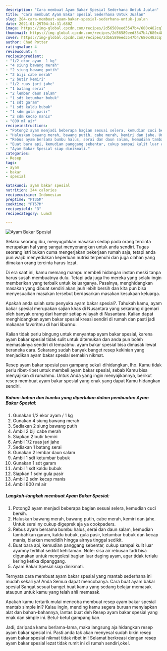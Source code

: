 ```yaml
---
description: "Cara membuat Ayam Bakar Spesial Sederhana Untuk Jualan"
title: "Cara membuat Ayam Bakar Spesial Sederhana Untuk Jualan"
slug: 284-cara-membuat-ayam-bakar-spesial-sederhana-untuk-jualan
date: 2021-01-29T04:34:31.680Z
image: https://img-global.cpcdn.com/recipes/2d56589eed3547b4/680x482cq70/ayam-bakar-spesial-foto-resep-utama.jpg
thumbnail: https://img-global.cpcdn.com/recipes/2d56589eed3547b4/680x482cq70/ayam-bakar-spesial-foto-resep-utama.jpg
cover: https://img-global.cpcdn.com/recipes/2d56589eed3547b4/680x482cq70/ayam-bakar-spesial-foto-resep-utama.jpg
author: Chad Potter
ratingvalue: 4
reviewcount: 4
recipeingredient:
- "1/2 ekor ayam  1 kg"
- "4 siung bawang merah"
- "2 siung bawang putih"
- "2 biji cabe merah"
- "2 butir kemiri"
- "1/2 ruas jari jahe"
- "1 batang serai"
- "2 lembar daun salam"
- "1 sdt ketumbar bubuk"
- "1 sdt garam"
- "1 sdt kaldu bubuk"
- "1 sdm gula pasir"
- "2 sdm kecap manis"
- "800 ml air"
recipeinstructions:
- "Potong2 ayam menjadi beberapa bagian sesuai selera, kemudian cuci bersih."
- "Haluskan bawang merah, bawang putih, cabe merah, kemiri dan jahe. Untuk serai ny cukup digeprek aja ya cookpaders."
- "Rebus ayam bersama bumbu halus, serai dan daun salam, kemudian tambahkan garam, kaldu bubuk, gula pasir, ketumbar bubuk dan kecap manis, biarkan mendidih hingga airnya tinggal sedikit."
- "Buat bara api, kemudian panggang sebentar, cukup sampai kulit luar ayamny terlihat sedikit kehitaman. Note: sisa air rebusan tadi bisa digunakan untuk mengolesi bagian luar daging ayam, agar tidak terlalu kering ketika dipanggang."
- "Ayam Bakar Spesial siap dinikmati."
categories:
- Resep
tags:
- ayam
- bakar
- spesial

katakunci: ayam bakar spesial 
nutrition: 244 calories
recipecuisine: Indonesian
preptime: "PT35M"
cooktime: "PT57M"
recipeyield: "3"
recipecategory: Lunch

---
```



![Ayam Bakar Spesial](https://img-global.cpcdn.com/recipes/2d56589eed3547b4/680x482cq70/ayam-bakar-spesial-foto-resep-utama.jpg)

Selaku seorang ibu, menyuguhkan masakan sedap pada orang tercinta merupakan hal yang sangat menyenangkan untuk anda sendiri. Tugas seorang istri bukan cuma mengerjakan pekerjaan rumah saja, tetapi anda pun wajib menyediakan keperluan nutrisi terpenuhi dan juga olahan yang dimakan orang tercinta harus lezat.

Di era  saat ini, kamu memang mampu membeli hidangan instan meski tanpa harus susah membuatnya dulu. Tetapi ada juga lho mereka yang selalu ingin memberikan yang terbaik untuk keluarganya. Pasalnya, menghidangkan masakan yang dibuat sendiri akan jauh lebih bersih dan kita pun bisa menyesuaikan masakan tersebut berdasarkan masakan kesukaan keluarga. 



Apakah anda salah satu penyuka ayam bakar spesial?. Tahukah kamu, ayam bakar spesial merupakan sajian khas di Nusantara yang sekarang digemari oleh banyak orang dari hampir setiap wilayah di Nusantara. Kalian dapat menghidangkan ayam bakar spesial kreasi sendiri di rumah dan pasti jadi makanan favoritmu di hari liburmu.

Kalian tidak perlu bingung untuk menyantap ayam bakar spesial, karena ayam bakar spesial tidak sulit untuk ditemukan dan anda pun boleh memasaknya sendiri di tempatmu. ayam bakar spesial bisa dimasak lewat beraneka cara. Sekarang sudah banyak banget resep kekinian yang menjadikan ayam bakar spesial semakin nikmat.

Resep ayam bakar spesial pun gampang sekali dihidangkan, lho. Kamu tidak perlu ribet-ribet untuk membeli ayam bakar spesial, sebab Kamu bisa menyajikan di rumahmu. Untuk Anda yang ingin menyajikannya, berikut resep membuat ayam bakar spesial yang enak yang dapat Kamu hidangkan sendiri.

<!--inarticleads1-->

##### Bahan-bahan dan bumbu yang diperlukan dalam pembuatan Ayam Bakar Spesial:

1. Gunakan 1/2 ekor ayam / 1 kg
1. Gunakan 4 siung bawang merah
1. Sediakan 2 siung bawang putih
1. Ambil 2 biji cabe merah
1. Siapkan 2 butir kemiri
1. Ambil 1/2 ruas jari jahe
1. Sediakan 1 batang serai
1. Gunakan 2 lembar daun salam
1. Ambil 1 sdt ketumbar bubuk
1. Gunakan 1 sdt garam
1. Ambil 1 sdt kaldu bubuk
1. Siapkan 1 sdm gula pasir
1. Ambil 2 sdm kecap manis
1. Ambil 800 ml air




<!--inarticleads2-->

##### Langkah-langkah membuat Ayam Bakar Spesial:

1. Potong2 ayam menjadi beberapa bagian sesuai selera, kemudian cuci bersih.
1. Haluskan bawang merah, bawang putih, cabe merah, kemiri dan jahe. Untuk serai ny cukup digeprek aja ya cookpaders.
1. Rebus ayam bersama bumbu halus, serai dan daun salam, kemudian tambahkan garam, kaldu bubuk, gula pasir, ketumbar bubuk dan kecap manis, biarkan mendidih hingga airnya tinggal sedikit.
1. Buat bara api, kemudian panggang sebentar, cukup sampai kulit luar ayamny terlihat sedikit kehitaman. Note: sisa air rebusan tadi bisa digunakan untuk mengolesi bagian luar daging ayam, agar tidak terlalu kering ketika dipanggang.
1. Ayam Bakar Spesial siap dinikmati.




Ternyata cara membuat ayam bakar spesial yang mantab sederhana ini mudah sekali ya! Anda Semua dapat mencobanya. Cara buat ayam bakar spesial Sangat sesuai banget buat kamu yang sedang belajar memasak ataupun untuk kamu yang telah ahli memasak.

Apakah kamu tertarik mulai mencoba membuat resep ayam bakar spesial mantab simple ini? Kalau ingin, mending kamu segera buruan menyiapkan alat dan bahan-bahannya, lantas buat deh Resep ayam bakar spesial yang enak dan simple ini. Betul-betul gampang kan. 

Jadi, daripada kamu berlama-lama, maka langsung aja hidangkan resep ayam bakar spesial ini. Pasti anda tak akan menyesal sudah bikin resep ayam bakar spesial nikmat tidak ribet ini! Selamat berkreasi dengan resep ayam bakar spesial lezat tidak rumit ini di rumah sendiri,oke!.

